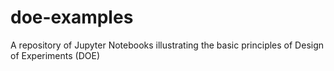 # doe-examples
A repository of Jupyter Notebooks illustrating the basic principles of Design of Experiments (DOE)

